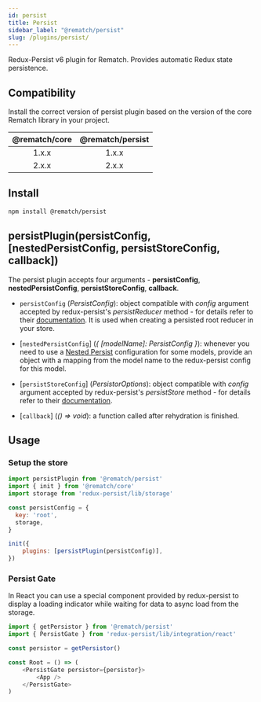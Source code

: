 ```yaml
---
id: persist
title: Persist
sidebar_label: "@rematch/persist"
slug: /plugins/persist/
---
```

Redux-Persist v6 plugin for Rematch. Provides automatic Redux state persistence.

## Compatibility

Install the correct version of persist plugin based on the version of the core Rematch library in your project.

|         @rematch/core  | @rematch/persist  |
| :--------------------: | :----: |
| 1.x.x                   |    1.x.x  |
| 2.x.x                   |    2.x.x  |

## Install

```bash npm2yarn
npm install @rematch/persist
```

## persistPlugin(persistConfig, [nestedPersistConfig, persistStoreConfig, callback])

The persist plugin accepts four arguments - **persistConfig**, **nestedPersistConfig**, **persistStoreConfig**, **callback**.

- `persistConfig` (_PersistConfig_): object compatible with _config_ argument accepted by redux-persist's _persistReducer_ method - for details refer to their [documentation](https://github.com/rt2zz/redux-persist#persistreducerconfig-reducer). It is used when creating a persisted root reducer in your store.

- [`nestedPersistConfig`] (_{ [modelName]: PersistConfig }_): whenever you need to use a [Nested Persist](https://github.com/rt2zz/redux-persist#nested-persists) configuration for some models, provide an object with a mapping from the model name to the redux-persist config for this model.

- [`persistStoreConfig`] (_PersistorOptions_): object compatible with _config_ argument accepted by redux-persist's _persistStore_ method - for details refer to their [documentation](https://github.com/rt2zz/redux-persist#persiststorestore-config-callback).

- [`callback`] (_() => void_): a function called after rehydration is finished.

## Usage

### Setup the store

```js title="store.js"
import persistPlugin from '@rematch/persist'
import { init } from '@rematch/core'
import storage from 'redux-persist/lib/storage'

const persistConfig = {
  key: 'root',
  storage,
}

init({
	plugins: [persistPlugin(persistConfig)],
})
```

### Persist Gate

In React you can use a special component provided by redux-persist to display a loading indicator while waiting for data to async load from the storage.

```js
import { getPersistor } from '@rematch/persist'
import { PersistGate } from 'redux-persist/lib/integration/react'

const persistor = getPersistor()

const Root = () => (
	<PersistGate persistor={persistor}>
		<App />
	</PersistGate>
)
```